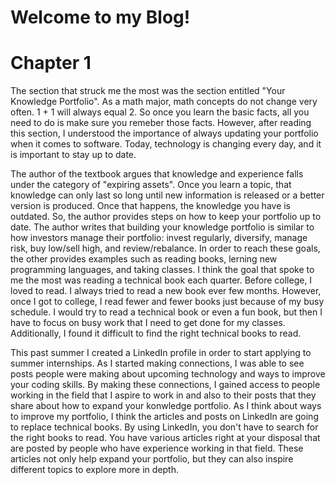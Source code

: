 # Welcome to my Blog!

<html>
  <body>
    <h1> Chapter 1 </h1>
  </body>
  <p> The section that struck me the most was the section entitled "Your Knowledge Portfolio". As a math major, math concepts do not change very often. 1 + 1 will always equal 2. So once you learn the basic facts, all you need to do is make sure you remeber those facts. However, after reading this section, I understood the importance of always updating your portfolio when it comes to software. Today, technology is changing every day, and it is important to stay up to date.</p>
    
<p>The author of the textbook argues that knowledge and experience falls under the category of "expiring assets". Once you learn a topic, that knowledge can only last so long until new information is released or a better version is produced. Once that happens, the knowledge you have is outdated. So, the author provides steps on how to keep your portfolio up to date. 
The author writes that building your knowledge portfolio is similar to how investors manage their portfolio: invest regularly, diversify, manage risk, buy low/sell high, and review/rebalance. In order to reach these goals, the other provides examples such as reading books, lerning new programming languages, and taking classes. I think the goal that spoke to me the most was reading a technical book each quarter. Before college, I loved to read. I always tried to read a new book ever few months. However, once I got to college, I read fewer and fewer books just because of my busy schedule. I would try to read a technical book or even a fun book, but then I have to focus on busy work that I need to get done for my classes. Additionally, I found it difficult to find the right technical books to read.</p>

<p>This past summer I created a LinkedIn profile in order to start applying to summer internships. As I started making connections, I was able to see posts people were making about upcoming technology and ways to improve your coding skills. By making these connections, I gained access to people working in the field that I aspire to work in and also to their posts that they share about how to expand your konwledge portfolio. As I think about ways to improve my portfolio, I think the articles and posts on LinkedIn are going to replace technical books. By using LinkedIn, you don't have to search for the right books to read. You have various articles right at your disposal that are posted by people who have experience working in that field. These articles not only help expand your portfolio, but they can also inspire different topics to explore more in depth.</p>
 
  </body>

</html>
    
